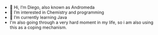 - 👋 Hi, I’m Diego, also known as Andromeda
- 👀 I’m interested in Chemistry and programming
- 🌱 I’m currently learning Java
- I'm also going through a very hard moment in my life, so i am also using this as a coping mechanism.
